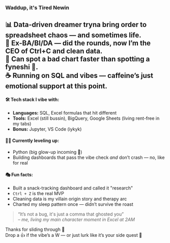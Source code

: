 ### Waddup, it's Tired Newin
📊 Data-driven dreamer tryna bring order to spreadsheet chaos — and sometimes life.  
💼 Ex-BA/BI/DA — did the rounds, now I’m the CEO of Ctrl+C and clean data.  
🧠 Can spot a bad chart faster than spotting a fyneshi 🤫.  
☕ Running on SQL and vibes — caffeine’s just emotional support at this point.  
---

#### 🛠 Tech stack I vibe with:
- **Languages:** SQL, Excel formulas that hit different
- **Tools:** Excel (still bussin), BigQuery, Google Sheets (living rent-free in my tabs)
- **Bonus:** Jupyter, VS Code (iykyk)
#### 💪🏿 Currently leveling up:
- Python (big glow-up incoming 🐍)  
- Building dashboards that pass the vibe check *and* don’t crash — no, like for real
#### 🎭 Fun facts:
- Built a snack-tracking dashboard and called it "research"  
- `Ctrl + Z` is the real MVP  
- Cleaning data is my villain origin story and therapy arc  
- Charted my sleep pattern once — didn’t survive the roast  

> “It’s not a bug, it's just a comma that ghosted you”  
*– me, living my main character moment in Excel at 2AM*

Thanks for sliding through 👋  
Drop a 👍 if the vibe’s a W — or just lurk like it’s your side quest 🤡
